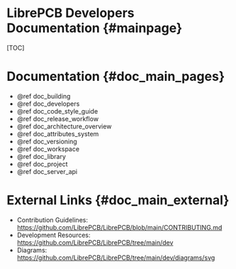 LibrePCB Developers Documentation {#mainpage}
=============================================

[TOC]

# Documentation {#doc_main_pages}

- @ref doc_building
- @ref doc_developers
- @ref doc_code_style_guide
- @ref doc_release_workflow
- @ref doc_architecture_overview
- @ref doc_attributes_system
- @ref doc_versioning
- @ref doc_workspace
- @ref doc_library
- @ref doc_project
- @ref doc_server_api


# External Links {#doc_main_external}

- Contribution Guidelines: https://github.com/LibrePCB/LibrePCB/blob/main/CONTRIBUTING.md
- Development Resources: https://github.com/LibrePCB/LibrePCB/tree/main/dev
- Diagrams: https://github.com/LibrePCB/LibrePCB/tree/main/dev/diagrams/svg
